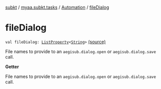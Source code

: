 [subkt](../../index.md) / [myaa.subkt.tasks](../index.md) / [Automation](index.md) / [fileDialog](./file-dialog.md)

# fileDialog

`val fileDialog: `[`ListProperty`](https://docs.gradle.org/current/javadoc/org/gradle/api/provider/ListProperty.html)`<`[`String`](https://kotlinlang.org/api/latest/jvm/stdlib/kotlin/-string/index.html)`>` [(source)](https://github.com/Myaamori/SubKt/blob/0.1.19/src/main/kotlin/myaa/subkt/tasks/asstasks.kt#L798)

File names to provide to an `aegisub.dialog.open` or `aegisub.dialog.save` call.

**Getter**

File names to provide to an `aegisub.dialog.open` or `aegisub.dialog.save` call.

